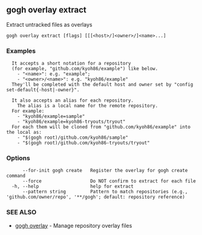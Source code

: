 ## gogh overlay extract

Extract untracked files as overlays

```
gogh overlay extract [flags] [[[<host>/]<owner>/]<name>...]
```

### Examples

```
  It accepts a short notation for a repository
  (for example, "github.com/kyoh86/example") like below.
    - "<name>": e.g. "example"; 
    - "<owner>/<name>": e.g. "kyoh86/example"
  They'll be completed with the default host and owner set by "config set-default{-host|-owner}".

  It also accepts an alias for each repository.
	The alias is a local name for the remote repository.
  For example:
    - "kyoh86/example=sample"
    - "kyoh86/example=kyoh86-tryouts/tryout"
  For each them will be cloned from "github.com/kyoh86/example" into the local as:
    - "$(gogh root)/github.com/kyoh86/sample"
    - "$(gogh root)/github.com/kyoh86-tryouts/tryout"
```

### Options

```
      --for-init gogh create   Register the overlay for gogh create command
      --force                  Do NOT confirm to extract for each file
  -h, --help                   help for extract
      --pattern string         Pattern to match repositories (e.g., 'github.com/owner/repo', '**/gogh'; default: repository reference)
```

### SEE ALSO

* [gogh overlay](gogh_overlay.md)	 - Manage repository overlay files

